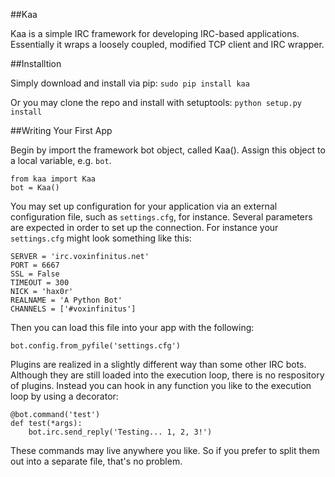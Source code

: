 ##Kaa

Kaa is a simple IRC framework for developing IRC-based applications.
Essentially it wraps a loosely coupled, modified TCP client and IRC wrapper.

##Installtion

Simply download and install via pip: `sudo pip install kaa`

Or you may clone the repo and install with setuptools: `python setup.py install`

##Writing Your First App

Begin by import the framework bot object, called Kaa(). Assign this object to
a local variable, e.g. `bot`.
    
    from kaa import Kaa
    bot = Kaa()

You may set up configuration for your application via an external configuration 
file, such as `settings.cfg`, for instance. Several parameters are expected in
order to set up the connection. For instance your `settings.cfg` might look
something like this:
    
    SERVER = 'irc.voxinfinitus.net'
    PORT = 6667
    SSL = False
    TIMEOUT = 300
    NICK = 'hax0r'
    REALNAME = 'A Python Bot'
    CHANNELS = ['#voxinfinitus']
    
Then you can load this file into your app with the following:
    
    bot.config.from_pyfile('settings.cfg')

Plugins are realized in a slightly different way than some other IRC bots.
Although they are still loaded into the execution loop, there is no respository
of plugins. Instead you can hook in any function you like to the execution loop
by using a decorator:
    
    @bot.command('test')
    def test(*args):
        bot.irc.send_reply('Testing... 1, 2, 3!')

These commands may live anywhere you like. So if you prefer to split them out
into a separate file, that's no problem.

